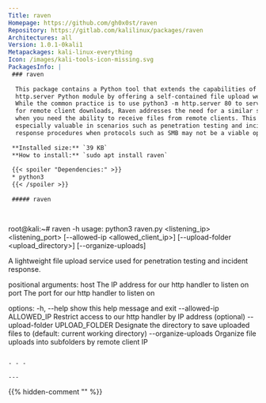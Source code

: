 ```yaml
---
Title: raven
Homepage: https://github.com/gh0x0st/raven
Repository: https://gitlab.com/kalilinux/packages/raven
Architectures: all
Version: 1.0.1-0kali1
Metapackages: kali-linux-everything 
Icon: /images/kali-tools-icon-missing.svg
PackagesInfo: |
 ### raven
 
  This package contains a Python tool that extends the capabilities of the
  http.server Python module by offering a self-contained file upload web server.
  While the common practice is to use python3 -m http.server 80 to serve files
  for remote client downloads, Raven addresses the need for a similar solution
  when you need the ability to receive files from remote clients. This becomes
  especially valuable in scenarios such as penetration testing and incident
  response procedures when protocols such as SMB may not be a viable option.
 
 **Installed size:** `39 KB`  
 **How to install:** `sudo apt install raven`  
 
 {{< spoiler "Dependencies:" >}}
 * python3
 {{< /spoiler >}}
 
 ##### raven
 
 
 ```
 root@kali:~# raven -h
 usage: python3 raven.py <listening_ip> <listening_port> [--allowed-ip <allowed_client_ip>] [--upload-folder <upload_directory>] [--organize-uploads]
 
 A lightweight file upload service used for penetration testing and incident
 response.
 
 positional arguments:
   host                  The IP address for our http handler to listen on
   port                  The port for our http handler to listen on
 
 options:
   -h, --help            show this help message and exit
   --allowed-ip ALLOWED_IP
                         Restrict access to our http handler by IP address
                         (optional)
   --upload-folder UPLOAD_FOLDER
                         Designate the directory to save uploaded files to
                         (default: current working directory)
   --organize-uploads    Organize file uploads into subfolders by remote client
                         IP
 ```
 
 - - -
 
---
```

{{% hidden-comment "<!--Do not edit anything above this line-->" %}}
